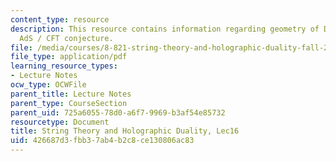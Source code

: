 ```yaml
---
content_type: resource
description: This resource contains information regarding geometry of D-branes and
  AdS / CFT conjecture.
file: /media/courses/8-821-string-theory-and-holographic-duality-fall-2014/426687d3fbb37ab4b2c8ce130806ac83_MIT8_821S15_Lec16.pdf
file_type: application/pdf
learning_resource_types:
- Lecture Notes
ocw_type: OCWFile
parent_title: Lecture Notes
parent_type: CourseSection
parent_uid: 725a6055-78d0-a6f7-9969-b3af54e85732
resourcetype: Document
title: String Theory and Holographic Duality, Lec16
uid: 426687d3-fbb3-7ab4-b2c8-ce130806ac83
---
```


